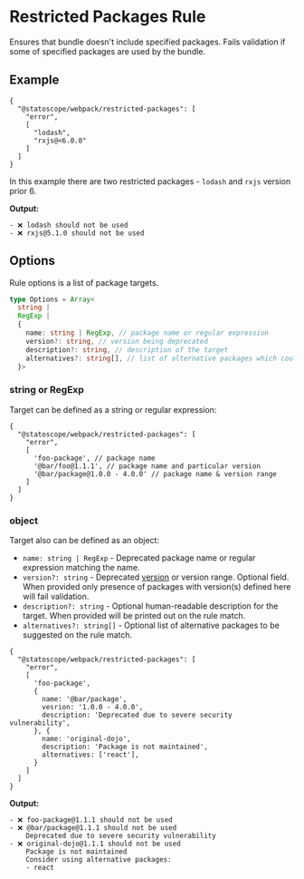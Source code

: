 # Restricted Packages Rule

Ensures that bundle doesn't include specified packages.
Fails validation if some of specified packages are used by the bundle.

## Example

```json5
{
  "@statoscope/webpack/restricted-packages": [
    "error",
    [
      "lodash",
      "rxjs@<6.0.0"
    ]
  ]
}
```

In this example there are two restricted packages - `lodash` and `rxjs` version prior 6.

**Output:**

```
- ❌ lodash should not be used
- ❌ rxjs@5.1.0 should not be used
```

## Options
Rule options is a list of package targets.

```ts
type Options = Array<
  string |
  RegExp |
  {
    name: string | RegExp, // package name or regular expression
    version?: string, // version being deprecated
    description?: string, // description of the target
    alternatives?: string[], // list of alternative packages which could be used instead
  }>
```

### string or RegExp
Target can be defined as a string or regular expression:

```json5
{
  "@statoscope/webpack/restricted-packages": [
    "error",
    [
      'foo-package', // package name
      '@bar/foo@1.1.1', // package name and particular version
      '@bar/package@1.0.0 - 4.0.0' // package name & version range
    ]
  ]
}
```

### object
Target also can be defined as an object:
- `name: string | RegExp` - Deprecated package name or regular expression matching the name.
- `version?: string` - Deprecated [version](https://www.npmjs.com/package/semver) or version range.
  Optional field. When provided only presence of packages with version(s) defined here will fail
  validation.
- `description?: string` - Optional human-readable description for the target.
  When provided will be printed out on the rule match.
- `alternatives?: string[]` - Optional list of alternative packages to be suggested on the rule match.

```json5
{
  "@statoscope/webpack/restricted-packages": [
    "error",
    [
      'foo-package',
      {
        name: '@bar/package',
        vesrion: '1.0.0 - 4.0.0',
        description: 'Deprecated due to severe security vulnerability',
      }, {
        name: 'original-dojo',
        description: 'Package is not maintained',
        alternatives: ['react'],
      }
    ]
  ]
}
```

**Output:**

```
- ❌ foo-package@1.1.1 should not be used
- ❌ @bar/package@1.1.1 should not be used
    Deprecated due to severe security vulnerability
- ❌ original-dojo@1.1.1 should not be used
    Package is not maintained
    Consider using alternative packages:
    - react
```
